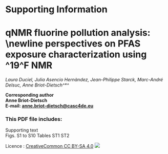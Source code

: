 
# Supporting Information

# qNMR fluorine pollution analysis:   \newline perspectives on PFAS exposure characterization using ^19^F NMR

*Laura Duciel, Julia Asencio Hernàndez, Jean-Philippe Starck, Marc-André Delsuc, Anne Briot-Dietsch^\*^*

**Corresponding author**   
**Anne Briot-Dietsch**   
**E-mail: anne.briot-dietsch@casc4de.eu**

### This PDF file includes:
Supporting text   
Figs. S1 to S10
Tables ST1 ST2

Licence : [CreativeCommon CC BY-SA 4.0](https://creativecommons.org/licenses/by-sa/4.0/) ![](https://licensebuttons.net/i/l/by-sa/ffffff/00/00/00/88x31.png) 
